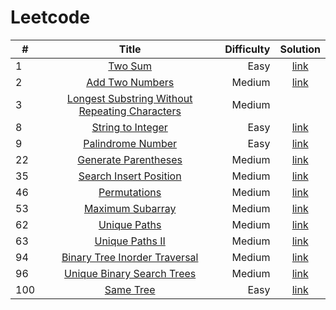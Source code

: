 # Leetcode

|   # | Title                                                                                                                           | Difficulty  | Solution                                    |
| --- | :-----:                                                                                                                         | ----------: | :-------:                                   |
|   1 | [Two Sum](https://leetcode.com/problems/two-sum/)                                                                               | Easy        | [link](./two_sum.cpp)                       |
|   2 | [Add Two Numbers](https://leetcode.com/problems/add-two-numbers/)                                                               | Medium      | [link](./add_numbers.cpp)                   |
|   3 | [Longest Substring Without Repeating Characters](https://leetcode.com/problems/longest-substring-without-repeating-characters/) | Medium      |                                             |
|   8 | [String to Integer](https://leetcode.com/problems/string-to-integer-atoi/)                                                      | Easy        | [link](./atoi.cpp)                          |
|   9 | [Palindrome Number](https://leetcode.com/problems/palindrome-number/)                                                           | Easy        | [link](./palindrome_number.cpp)              |
|  22 | [Generate Parentheses](https://leetcode.com/problems/generate-parentheses/)                                                     | Medium      | [link](./generate_parentheses.cpp)          |
|  35 | [Search Insert Position](https://leetcode.com/problems/search-insert-position/)                                                 | Medium      | [link](./search_insert_position.cpp)        |
|  46 | [Permutations](https://leetcode.com/problems/permutations/)                                                                     | Medium      | [link](./permutations.cpp)                  |
|  53 | [Maximum Subarray](https://leetcode.com/problems/maximum-subarray/)                                                             | Medium      | [link](./maximum_subarray.cpp)              |
|  62 | [Unique Paths](https://leetcode.com/problems/unique-paths/)                                                                     | Medium      | [link](./unique_paths.cpp)                  |
|  63 | [Unique Paths II](https://leetcode.com/problems/unique-paths-ii/)                                                               | Medium      | [link](./unique_paths_2.cpp)                |
|  94 | [Binary Tree Inorder Traversal](https://leetcode.com/problems/binary-tree-inorder-traversal/)                                   | Medium      | [link](./binary_tree_inorder_traversal.cpp) |
|  96 | [Unique Binary Search Trees](https://leetcode.com/problems/unique-binary-search-trees/)                                         | Medium      | [link](./unique_bst.cpp)                    |
| 100 | [Same Tree](https://leetcode.com/problems/same-tree/)                                                                           | Easy        | [link](./same_tree.cpp)                     |



